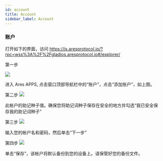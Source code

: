 ```yaml
---
id: account
title: Account
sidebar_label: Account
---
```


### 账户

打开如下的界面，访问 https://js.aresprotocol.io/?rpc=wss%3A%2F%2Fgladios.aresprotocol.io#/explorer/

第一步

![](assets/build/44.png)


进入 Ares APPS, 点击窗口顶部导航栏中的“账户”，点击“添加账户”，如上图。


第二步
![](assets/build/45.png)

此帐户的助记种子值。确保您将助记词种子保存在安全的地方并勾选“我已安全保存我的助记词种子”

第三步
![](assets/build/46.png)

输入您的帐户名和密码，然后单击“下一步”

第四步
![](assets/build/47.png)

单击“保存”，该帐户将默认备份到您的设备上。请保管好您的备份文件。
